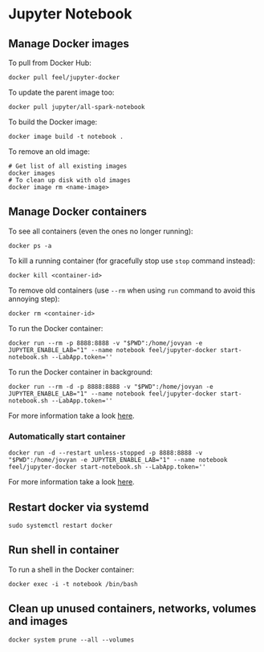 # Jupyter Notebook

## Manage Docker images

To pull from Docker Hub:
```
docker pull feel/jupyter-docker
```

To update the parent image too:
```
docker pull jupyter/all-spark-notebook
```

To build the Docker image:
```
docker image build -t notebook .
```

To remove an old image:
```
# Get list of all existing images
docker images
# To clean up disk with old images
docker image rm <name-image>
```

## Manage Docker containers

To see all containers (even the ones no longer running):
```
docker ps -a
```

To kill a running container (for gracefully stop use `stop` command instead):
```
docker kill <container-id>
```

To remove old containers (use `--rm` when using `run` command to avoid this annoying step):
```
docker rm <container-id>
```

To run the Docker container:
```
docker run --rm -p 8888:8888 -v "$PWD":/home/jovyan -e JUPYTER_ENABLE_LAB="1" --name notebook feel/jupyter-docker start-notebook.sh --LabApp.token=''
```

To run the Docker container in background:
```
docker run --rm -d -p 8888:8888 -v "$PWD":/home/jovyan -e JUPYTER_ENABLE_LAB="1" --name notebook feel/jupyter-docker start-notebook.sh --LabApp.token=''
```

For more information take a look [here](https://jupyter-docker-stacks.readthedocs.io/en/latest/using/running.html).

### Automatically start container

```
docker run -d --restart unless-stopped -p 8888:8888 -v "$PWD":/home/jovyan -e JUPYTER_ENABLE_LAB="1" --name notebook feel/jupyter-docker start-notebook.sh --LabApp.token=''
```

For more information take a look [here](https://docs.docker.com/config/containers/start-containers-automatically/).

## Restart docker via systemd

```
sudo systemctl restart docker
```

## Run shell in container

To run a shell in the Docker container:
```
docker exec -i -t notebook /bin/bash
```

## Clean up unused containers, networks, volumes and images

```
docker system prune --all --volumes
```
